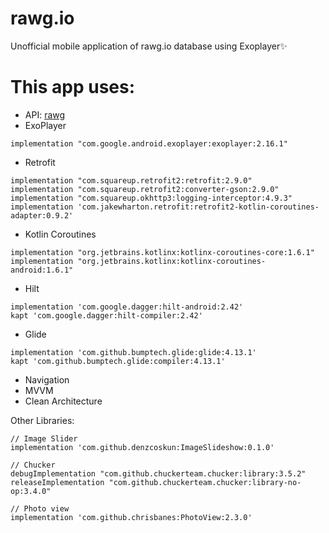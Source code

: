 # rawg.io
Unofficial mobile application of rawg.io database using Exoplayer✨
# This app uses:
- API: [rawg](https://rawg.io/apidocs)
- ExoPlayer
```
implementation "com.google.android.exoplayer:exoplayer:2.16.1"
```
- Retrofit
```
implementation "com.squareup.retrofit2:retrofit:2.9.0"
implementation "com.squareup.retrofit2:converter-gson:2.9.0"
implementation "com.squareup.okhttp3:logging-interceptor:4.9.3"
implementation 'com.jakewharton.retrofit:retrofit2-kotlin-coroutines-adapter:0.9.2'
```
- Kotlin Coroutines
```
implementation "org.jetbrains.kotlinx:kotlinx-coroutines-core:1.6.1"
implementation "org.jetbrains.kotlinx:kotlinx-coroutines-android:1.6.1"
```
- Hilt
```
implementation 'com.google.dagger:hilt-android:2.42'
kapt 'com.google.dagger:hilt-compiler:2.42'
```
- Glide
```
implementation 'com.github.bumptech.glide:glide:4.13.1'
kapt 'com.github.bumptech.glide:compiler:4.13.1'
```
- Navigation
- MVVM
- Clean Architecture



Other Libraries:
```
// Image Slider
implementation 'com.github.denzcoskun:ImageSlideshow:0.1.0'

// Chucker
debugImplementation "com.github.chuckerteam.chucker:library:3.5.2"
releaseImplementation "com.github.chuckerteam.chucker:library-no-op:3.4.0"

// Photo view
implementation 'com.github.chrisbanes:PhotoView:2.3.0'
